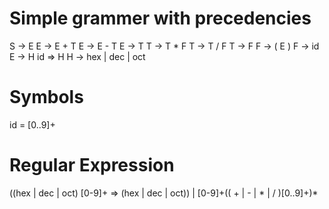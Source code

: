 # Simple grammer with precedencies
S -> E
E -> E + T
E -> E - T
E -> T
T -> T * F
T -> T / F
T -> F
F -> ( E )
F -> id
E -> H id => H
H -> hex | dec | oct

# Symbols

id 		= [0..9]+

# Regular Expression

((hex | dec | oct) [0-9]+ => (hex | dec | oct)) | [0-9]+(( + | - | * | / )[0..9]+)*